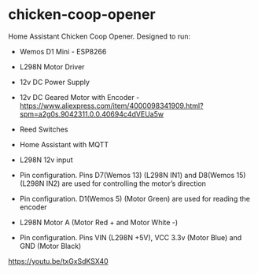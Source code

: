 # chicken-coop-opener
Home Assistant Chicken Coop Opener. Designed to run:

- Wemos D1 Mini - ESP8266
- L298N Motor Driver
- 12v DC Power Supply
- 12v DC Geared Motor with Encoder - https://www.aliexpress.com/item/4000098341909.html?spm=a2g0s.9042311.0.0.40694c4dVEUa5w
- Reed Switches
- Home Assistant with MQTT

- L298N 12v input
- Pin configuration. Pins D7(Wemos 13) (L298N IN1) and D8(Wemos 15) (L298N IN2) are used for controlling the motor’s direction
- Pin configuration. D1(Wemos 5) (Motor Green) are used for reading the encoder
- L298N Motor A (Motor Red + and Motor White -)
- Pin configuration. Pins VIN (L298N +5V), VCC 3.3v (Motor Blue) and GND (Motor Black)

https://youtu.be/txGxSdKSX40
